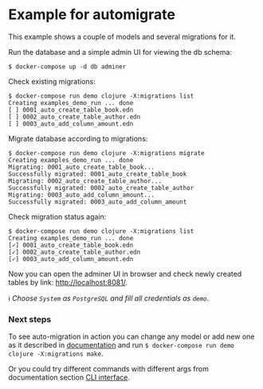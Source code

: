 # Example for automigrate

This example shows a couple of models and several migrations for it. 

Run the database and a simple admin UI for viewing the db schema:

```shell
$ docker-compose up -d db adminer
```

Check existing migrations:

```shell
$ docker-compose run demo clojure -X:migrations list
Creating examples_demo_run ... done
[ ] 0001_auto_create_table_book.edn
[ ] 0002_auto_create_table_author.edn
[ ] 0003_auto_add_column_amount.edn
```

Migrate database according to migrations:

```shell
$ docker-compose run demo clojure -X:migrations migrate
Creating examples_demo_run ... done
Migrating: 0001_auto_create_table_book...
Successfully migrated: 0001_auto_create_table_book
Migrating: 0002_auto_create_table_author...
Successfully migrated: 0002_auto_create_table_author
Migrating: 0003_auto_add_column_amount...
Successfully migrated: 0003_auto_add_column_amount
```

Check migration status again:

```shell
$ docker-compose run demo clojure -X:migrations list
Creating examples_demo_run ... done
[✓] 0001_auto_create_table_book.edn
[✓] 0002_auto_create_table_author.edn
[✓] 0003_auto_add_column_amount.edn
```

Now you can open the adminer UI in browser and check newly created tables by link: [http://localhost:8081/](http://localhost:8081/).

:information_source: *Choose `System` as `PostgreSQL` and fill all credentials as `demo`.*

### Next steps
To see auto-migration in action you can change any model or add new one as it described 
in [documentation](https://github.com/abogoyavlensky/automigrate#model-definition) and run 
`$ docker-compose run demo clojure -X:migrations make`.

Or you could try different commands with different args from documentation section 
[CLI interface](https://github.com/abogoyavlensky/automigrate#cli-interface).
